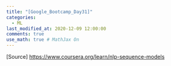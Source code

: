 ```yaml
---
title: "[Google_Bootcamp_Day31]"
categories: 
  - ML
last_modified_at: 2020-12-09 12:00:00
comments: true
use_math: true # MathJax On
---
```



[Source] https://www.coursera.org/learn/nlp-sequence-models

